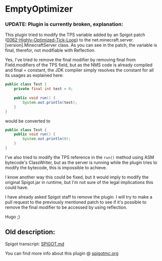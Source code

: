 # EmptyOptimizer
### UPDATE: Plugin is currently broken, explanation:
This plugin tried to modify the TPS variable added by an Spigot patch ([0062-Highly-Optimized-Tick-Loop](https://hub.spigotmc.org/stash/projects/SPIGOT/repos/spigot/browse/CraftBukkit-Patches/0062-Highly-Optimized-Tick-Loop.patch)) to the net.minecraft.server.[version].MinecraftServer class. As you can see in the patch, the variable is final, therefor, not modifiable with Reflection.

Yes, I've tried to remove the final modifier by removing final from Field.modifiers of the TPS field, but as the NMS code is already compiled and final = constant, the JDK compiler simply resolves the constant for all its usages as explained here:
 
```java
public class Test {
    private final int test = 0;
    
    public void run() {
        System.out.println(test);
    }
}
```

would be converted to
```java
public class Test {    
    public void run() {
        System.out.println(0);
    }
}
```

I've also tried to modify the TPS reference in the ``run()`` method using ASM bytecode's ClassWriter, but as the server is running while the plugin tries to modify the bytecode, this is impossible to achieve.

I know another way this could be fixed, but it would imply to modify the original Spigot.jar in runtime, but I'm not sure of the legal implications this could have.

I have already asked Spigot staff to remove the plugin. I will try to make a pull request to the previously mentioned patch to see if it's possible to remove the final modifier to be accessed by using reflection.

Hugo ;)

## Old description:
Spigot transcript: [SPIGOT.md](SPIGOT.md)

You can find more info about this plugin @ [spigotmc.org](https://www.spigotmc.org/resources/emptyoptimizer.34136/)
